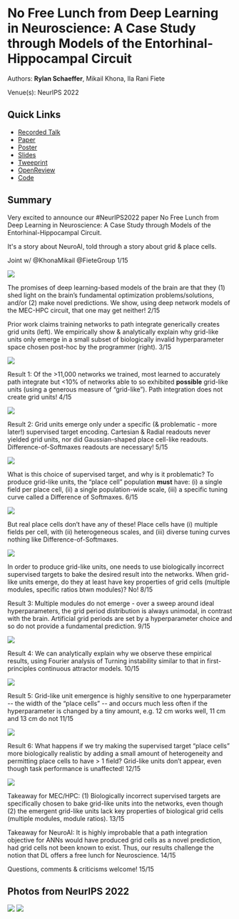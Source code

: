 # No Free Lunch from Deep Learning in Neuroscience: A Case Study through Models of the Entorhinal-Hippocampal Circuit

Authors: **Rylan Schaeffer**, Mikail Khona, Ila Rani Fiete

Venue(s): NeurIPS 2022

## Quick Links

- [Recorded Talk](https://slideslive.com/38990695/no-free-lunch-from-deep-learning-in-neuroscience)
- [Paper](research/2022_neurips_no_free_lunch/paper.pdf)
- [Poster](research/2022_neurips_no_free_lunch/poster.pdf)
- [Slides](research/2022_neurips_no_free_lunch/slides.pdf)
- [Tweeprint](https://twitter.com/RylanSchaeffer/status/1587454396257796096)
- [OpenReview](https://openreview.net/forum?id=syU-XvinTI1)
- [Code](https://github.com/FieteLab/FieteLab-No-Free-Lunch)


## Summary

Very excited to announce our #NeurIPS2022 paper No Free Lunch from Deep Learning in Neuroscience: A Case Study through Models of the Entorhinal-Hippocampal Circuit.

It's a story about NeuroAI, told through a story about grid & place cells.

Joint w/ @KhonaMikail
@FieteGroup
1/15

![](img_00.jpeg)

The promises of deep learning-based models of the brain are that they (1) shed light on the brain’s fundamental optimization problems/solutions, and/or (2) make novel predictions. We show, using deep network models of the MEC-HPC circuit, that one may get neither! 2/15

Prior work claims training networks to path integrate generically creates grid units (left). We empirically show & analytically explain why grid-like units only emerge in a small subset of biologically invalid hyperparameter space chosen post-hoc by the programmer (right). 3/15

![](img_01.jpeg)

Result 1: Of the >11,000 networks we trained, most learned to accurately path integrate but <10% of networks able to so exhibited **possible** grid-like units (using a generous measure of “grid-like”). Path integration does not create grid units! 4/15

![](img_02.jpeg)

Result 2: Grid units emerge only under a specific (& problematic - more later!) supervised target encoding. Cartesian & Radial readouts never yielded grid units, nor did Gaussian-shaped place cell-like readouts. Difference-of-Softmaxes readouts are necessary!  5/15

![](img_03.jpeg)

What is this choice of supervised target, and why is it problematic? To produce grid-like units, the “place cell” population **must** have: (i) a single field per place cell, (ii) a single population-wide scale, (iii) a specific tuning curve called a Difference of Softmaxes. 6/15

![](img_04.png)

But real place cells don’t have any of these! Place cells have (i) multiple fields per cell, with (ii) heterogeneous scales, and (iii) diverse tuning curves nothing like Difference-of-Softmaxes.

![](img_05.jpeg)

In order to produce grid-like units, one needs to use biologically incorrect supervised targets to bake the desired result into the networks. When grid-like units emerge, do they at least have key properties of grid cells (multiple modules, specific ratios btwn modules)? No! 8/15

Result 3: Multiple modules do not emerge - over a sweep around ideal hyperparameters, the grid period distribution is always unimodal, in contrast with the brain. Artificial grid periods are set by a hyperparameter choice and so do not provide a fundamental prediction. 9/15

![](img_06.jpeg)

Result 4: We can analytically explain why we observe these empirical results, using Fourier analysis of Turning instability similar to that in first-principles continuous attractor models. 10/15

![](img_07.png)

Result 5: Grid-like unit emergence is highly sensitive to one hyperparameter -- the width of the “place cells” -- and occurs much less often if the hyperparameter is changed by a tiny amount, e.g. 12 cm works well, 11 cm and 13 cm do not 11/15

![](img_08.jpeg)

Result 6: What happens if we try making the supervised target “place cells” more biologically realistic by adding a small amount of heterogeneity and permitting place cells to have > 1 field? Grid-like units don’t appear, even though task performance is unaffected! 12/15

![](img_09.jpeg)

Takeaway for MEC/HPC: (1) Biologically incorrect supervised targets are specifically chosen to bake grid-like units into the networks, even though (2) the emergent grid-like units lack key properties of biological grid cells (multiple modules, module ratios). 13/15

Takeaway for NeuroAI: It is highly improbable that a path integration objective for ANNs would have produced grid cells as a novel prediction, had grid cells not been known to exist. Thus, our results challenge the notion that DL offers a free lunch for Neuroscience. 14/15

Questions, comments & criticisms welcome! 15/15

## Photos from NeurIPS 2022

![](fun_img_0.jpeg)
![](fun_img_1.jpeg)